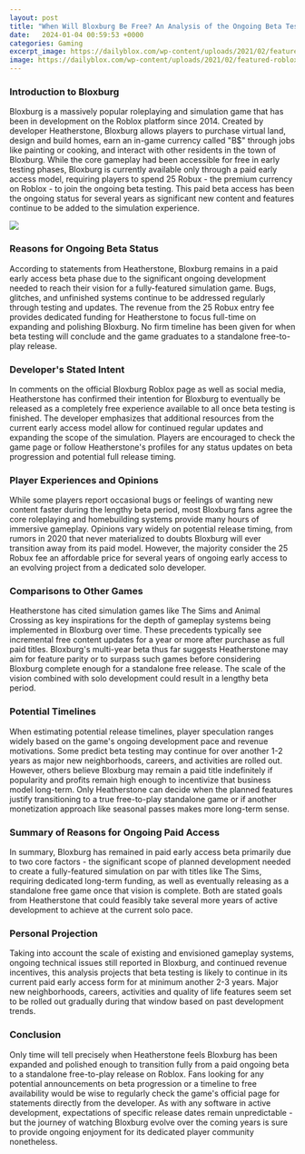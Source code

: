 ```yaml
---
layout: post
title: "When Will Bloxburg Be Free? An Analysis of the Ongoing Beta Test"
date:   2024-01-04 00:59:53 +0000
categories: Gaming
excerpt_image: https://dailyblox.com/wp-content/uploads/2021/02/featured-roblox-welcome-to-bloxburg-generic001.jpg
image: https://dailyblox.com/wp-content/uploads/2021/02/featured-roblox-welcome-to-bloxburg-generic001.jpg
---
```


### Introduction to Bloxburg
Bloxburg is a massively popular roleplaying and simulation game that has been in development on the Roblox platform since 2014. Created by developer Heatherstone, Bloxburg allows players to purchase virtual land, design and build homes, earn an in-game currency called "B$" through jobs like painting or cooking, and interact with other residents in the town of Bloxburg. 
While the core gameplay had been accessible for free in early testing phases, Bloxburg is currently available only through a paid early access model, requiring players to spend 25 Robux - the premium currency on Roblox - to join the ongoing beta testing. This paid beta access has been the ongoing status for several years as significant new content and features continue to be added to the simulation experience.

![](https://dailyblox.com/wp-content/uploads/2021/02/featured-roblox-welcome-to-bloxburg-generic001.jpg)
### Reasons for Ongoing Beta Status
According to statements from Heatherstone, Bloxburg remains in a paid early access beta phase due to the significant ongoing development needed to reach their vision for a fully-featured simulation game. Bugs, glitches, and unfinished systems continue to be addressed regularly through testing and updates. The revenue from the 25 Robux entry fee provides dedicated funding for Heatherstone to focus full-time on expanding and polishing Bloxburg. No firm timeline has been given for when beta testing will conclude and the game graduates to a standalone free-to-play release.
### Developer's Stated Intent 
In comments on the official Bloxburg Roblox page as well as social media, Heatherstone has confirmed their intention for Bloxburg to eventually be released as a completely free experience available to all once beta testing is finished. The developer emphasizes that additional resources from the current early access model allow for continued regular updates and expanding the scope of the simulation. Players are encouraged to check the game page or follow Heatherstone's profiles for any status updates on beta progression and potential full release timing.
### Player Experiences and Opinions
While some players report occasional bugs or feelings of wanting new content faster during the lengthy beta period, most Bloxburg fans agree the core roleplaying and homebuilding systems provide many hours of immersive gameplay. Opinions vary widely on potential release timing, from rumors in 2020 that never materialized to doubts Bloxburg will ever transition away from its paid model. However, the majority consider the 25 Robux fee an affordable price for several years of ongoing early access to an evolving project from a dedicated solo developer. 
### Comparisons to Other Games
Heatherstone has cited simulation games like The Sims and Animal Crossing as key inspirations for the depth of gameplay systems being implemented in Bloxburg over time. These precedents typically see incremental free content updates for a year or more after purchase as full paid titles. Bloxburg's multi-year beta thus far suggests Heatherstone may aim for feature parity or to surpass such games before considering Bloxburg complete enough for a standalone free release. The scale of the vision combined with solo development could result in a lengthy beta period.
### Potential Timelines
When estimating potential release timelines, player speculation ranges widely based on the game's ongoing development pace and revenue motivations. Some predict beta testing may continue for over another 1-2 years as major new neighborhoods, careers, and activities are rolled out. However, others believe Bloxburg may remain a paid title indefinitely if popularity and profits remain high enough to incentivize that business model long-term. Only Heatherstone can decide when the planned features justify transitioning to a true free-to-play standalone game or if another monetization approach like seasonal passes makes more long-term sense. 
### Summary of Reasons for Ongoing Paid Access
In summary, Bloxburg has remained in paid early access beta primarily due to two core factors - the significant scope of planned development needed to create a fully-featured simulation on par with titles like The Sims, requiring dedicated long-term funding, as well as eventually releasing as a standalone free game once that vision is complete. Both are stated goals from Heatherstone that could feasibly take several more years of active development to achieve at the current solo pace.
### Personal Projection
Taking into account the scale of existing and envisioned gameplay systems, ongoing technical issues still reported in Bloxburg, and continued revenue incentives, this analysis projects that beta testing is likely to continue in its current paid early access form for at minimum another 2-3 years. Major new neighborhoods, careers, activities and quality of life features seem set to be rolled out gradually during that window based on past development trends. 
### Conclusion 
Only time will tell precisely when Heatherstone feels Bloxburg has been expanded and polished enough to transition fully from a paid ongoing beta to a standalone free-to-play release on Roblox. Fans looking for any potential announcements on beta progression or a timeline to free availability would be wise to regularly check the game's official page for statements directly from the developer. As with any software in active development, expectations of specific release dates remain unpredictable - but the journey of watching Bloxburg evolve over the coming years is sure to provide ongoing enjoyment for its dedicated player community nonetheless.